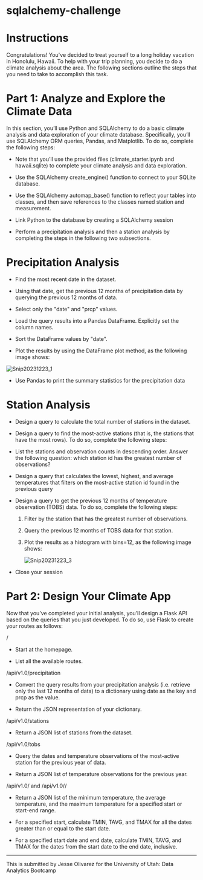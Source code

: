 # sqlalchemy-challenge

# Instructions
Congratulations! You've decided to treat yourself to a long holiday vacation in Honolulu, Hawaii. To help with your trip planning, you decide to do a climate analysis about the area. The following sections outline the steps that you need to take to accomplish this task.

# Part 1: Analyze and Explore the Climate Data

In this section, you’ll use Python and SQLAlchemy to do a basic climate analysis and data exploration of your climate database. Specifically, you’ll use SQLAlchemy ORM queries, Pandas, and Matplotlib. To do so, complete the following steps:

* Note that you’ll use the provided files (climate_starter.ipynb and hawaii.sqlite) to complete your climate analysis and data exploration.

* Use the SQLAlchemy create_engine() function to connect to your SQLite database.

* Use the SQLAlchemy automap_base() function to reflect your tables into classes, and then save references to the classes named station and measurement.

* Link Python to the database by creating a SQLAlchemy session

* Perform a precipitation analysis and then a station analysis by completing the steps in the following two subsections.

# Precipitation Analysis

* Find the most recent date in the dataset.

* Using that date, get the previous 12 months of precipitation data by querying the previous 12 months of data.

* Select only the "date" and "prcp" values.

* Load the query results into a Pandas DataFrame. Explicitly set the column names.

* Sort the DataFrame values by "date".

* Plot the results by using the DataFrame plot method, as the following image shows:

![Snip20231223_1](https://github.com/JesseOli100/sqlalchemy-challenge/assets/62526904/5e3a8dae-76c9-422c-b087-a3778c082302)

* Use Pandas to print the summary statistics for the precipitation data

# Station Analysis

* Design a query to calculate the total number of stations in the dataset.

* Design a query to find the most-active stations (that is, the stations that have the most rows). To do so, complete the following steps:

* List the stations and observation counts in descending order.
  Answer the following question: which station id has the greatest number of observations?
  
* Design a query that calculates the lowest, highest, and average temperatures that filters on the most-active station id found in the previous query

* Design a query to get the previous 12 months of temperature observation (TOBS) data. To do so, complete the following steps:

  1) Filter by the station that has the greatest number of observations.

  2) Query the previous 12 months of TOBS data for that station.

  3) Plot the results as a histogram with bins=12, as the following image shows:

     ![Snip20231223_3](https://github.com/JesseOli100/sqlalchemy-challenge/assets/62526904/ff418813-0a90-4d6a-a151-0e16c5ee530d)

* Close your session

# Part 2: Design Your Climate App

Now that you’ve completed your initial analysis, you’ll design a Flask API based on the queries that you just developed. To do so, use Flask to create your routes as follows:

/

  * Start at the homepage.

  * List all the available routes.

/api/v1.0/precipitation

  * Convert the query results from your precipitation analysis (i.e. retrieve only the last 12 months of data) to a dictionary using date as the key and prcp as the value.

  * Return the JSON representation of your dictionary.

/api/v1.0/stations

  * Return a JSON list of stations from the dataset.

/api/v1.0/tobs

  * Query the dates and temperature observations of the most-active station for the previous year of data.

  * Return a JSON list of temperature observations for the previous year.

/api/v1.0/<start> and /api/v1.0/<start>/<end>

  * Return a JSON list of the minimum temperature, the average temperature, and the maximum temperature for a specified start or start-end range.

  * For a specified start, calculate TMIN, TAVG, and TMAX for all the dates greater than or equal to the start date.

  * For a specified start date and end date, calculate TMIN, TAVG, and TMAX for the dates from the start date to the end date, inclusive.

- - - - - - - 

This is submitted by Jesse Olivarez for the University of Utah: Data Analytics Bootcamp



